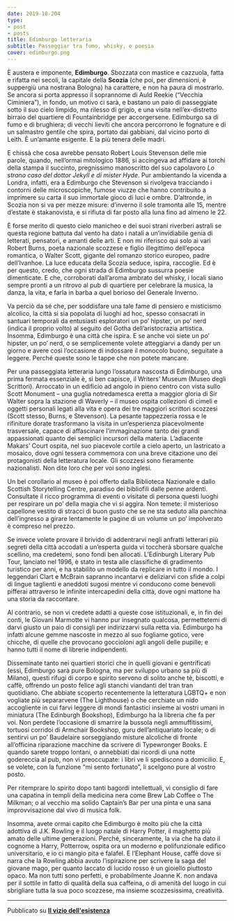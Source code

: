 ```yaml
---
date: 2019-10-204
type:
- post
- posts
title: Edimburgo letteraria
subtitle: Passeggiar tra fumo, whisky, e poesia
cover: edimburgo.png
---
```


È austera e imponente, **Edimburgo**. Sbozzata con mastice e cazzuola, fatta e rifatta nei secoli, la capitale della **Scozia** (che poi, per dimensioni, è suppergiù una nostrana Bologna) ha carattere, e non ha paura di mostrarlo. Se ancora si porta appresso il soprannome di Auld Reekie (“Vecchia Ciminiera”), in fondo, un motivo ci sarà, e bastano un paio di passeggiate sotto il suo cielo limpido, ma rilesso di grigio, e una visita nell’ex-distretto birraio del quartiere di Fountainbridge per accorgersene. Edimburgo sa di fumo e di brughiera; di vecchi lieviti che ancora percorrono le fognature e di un salmastro gentile che spira, portato dai gabbiani, dal vicino porto di Leith. È un’amante esigente. E la più tenera delle madri.

E chissà che cosa avrebbe pensato Robert Louis Stevenson delle mie parole, quando, nell’ormai mitologico 1886, si accingeva ad affidare ai torchi della stampa il succinto, pregnissimo manoscritto del suo capolavoro *Lo strano caso del dottor Jekyll e di mister Hyde*. Pur ambientando la vicenda a Londra, infatti, era a Edimburgo che Stevenson si rivolgeva tracciando i contorni delle microscopiche, fumose viuzze che hanno contribuito a imprimere su carta il suo immortale gioco di luci e ombre. D’altronde, in Scozia non si va per mezze misure: d’inverno il sole tramonta alle 15, mentre d’estate è stakanovista, e si rifiuta di far posto alla luna fino ad almeno le 22.

È forse merito di questo cielo manicheo e dei suoi strani riverberi astrali se questa regione battuta dal vento ha dato i natali a un’invidiabile genia di letterati, pensatori, e amanti delle arti. E non mi riferisco qui solo ai vari Robert Burns, poeta nazionale scozzese e figlio illegittimo dell’epoca romantica, o Walter Scott, gigante del romanzo storico europeo, padre dell’Ivanhoe. La luce educata della Scozia seduce, ispira, raccoglie. Ed è per questo, credo, che ogni strada di Edimburgo sussurra poesie dimenticate. E che, corroborati dall’aroma ambrato del whisky, i locali siano sempre pronti a un ritrovo al pub di quartiere per celebrare la musica, la danza, la vita, e farla in barba a quel borioso del Generale Inverno.

Va perciò da sé che, per soddisfare una tale fame di pensiero e misticismo alcolico, la città si sia popolata di luoghi ad hoc, spesso consacrati in santuari temporali da entusiasti esploratori un po’ hipster, un po’ nerd (indica il proprio volto) al seguito del Gotha dell’aristocrazia artistica. Insomma, Edimburgo è una città che ispira. E se anche voi siete un po’ hipster, un po’ nerd, o se semplicemente volete atteggiarvi a dandy per un giorno e avere così l’occasione di indossare il monocolo buono, seguitate a leggere. Perché queste sono le tappe che non potete mancare.

Per una passeggiata letteraria lungo l’ossatura nascosta di Edimburgo, una prima fermata essenziale è, si ben capisce, il Writers’ Museum (Museo degli Scrittori). Arroccato in un edificio ad angolo in pieno centro con vista sullo Scott Monument – una guglia notredamesca eretta a maggior gloria di Sir Walter sopra la stazione di Waverly – il museo ospita collezioni di cimeli e oggetti personali legati alla vita e opera dei tre maggiori scrittori scozzesi (Scott stesso, Burns, e Stevenson). La pesante tappezzeria rossa e le rifiniture dorate trasformano la visita in un’esperienza piacevolmente trasversale, capace di affascinare l’immaginazione tanto dei grandi appassionati quanto dei semplici incursori della materia. L’adiacente Makars’ Court ospita, nel suo piacevole cortile a cielo aperto, un lastricato a mosaico, dove ogni tessera commemora con una breve citazione uno dei protagonisti della letteratura locale. Gli scozzesi sono fieramente nazionalisti. Non dite loro che per voi sono inglesi.

Un bel corollario al museo è poi offerto dalla Biblioteca Nazionale e dallo Scottish Storytelling Centre, paradiso dei bibliofili dalle penne ardenti. Consultate il ricco programma di eventi o visitate di persona questi luoghi per respirare un po’ della magia che vi si aggira. Non temete: il misterioso capellone vestito di stracci di buon gusto che se ne sta seduto alla panchina dell’ingresso a girare lentamente le pagine di un volume un po’ impolverato è compreso nel prezzo.

Se invece volete provare il brivido di addentrarvi negli anfratti letterari più segreti della città accodati a un’esperta guida vi toccherà sborsare qualche scellino, ma credetemi, sono fondi ben allocati. L’Edinburgh Literary Pub Tour, lanciato nel 1996, è stato in testa alle classifiche di gradimento turistico per anni, e ha stabilito un modello da replicare in tutto il mondo. I leggendari Clart e McBrain sapranno incantarvi e deliziarvi con sfide a colpi di lingue taglienti e aneddoti sugosi mentre vi conducono come benevoli pifferai attraverso le infinite intercapedini della città, dove ogni mattone ha una storia da raccontare.

Al contrario, se non vi credete adatti a queste cose istituzionali, e, in fin dei conti, le Giovani Marmotte vi hanno pur insegnato qualcosa, permettetemi di darvi giusto un paio di consigli per indirizzarvi sulla retta via. Edimburgo ha infatti alcune gemme nascoste in mezzo al suo fogliame gotico, vere chicche, di quelle che provocano goccioloni agli angoli delle pupille; e hanno tutti il nome di librerie indipendenti.

Disseminate tanto nei quartieri storici che in quelli giovani e gentrificati (essì, Edimburgo sarà pure Bologna, ma per sviluppo urbano sa più di Milano), questi rifugi di corpo e spirito servono di solito anche tè, biscotti, e  caffè, offrendo un posto felice agli stanchi viandanti del tran tran quotidiano. Che abbiate scoperto recentemente la letteratura LGBTQ+ e non vogliate più separarvene (The Lighthouse) o che cerchiate un nido accogliente in cui farvi leggere di mondi fantastici insieme ai vostri umani in miniatura (The Edinburgh Bookshop), Edimburgo ha la libreria che fa per voi. Non perdete l’occasione di smarrire la bussola negli ammuffitissimi, tortuosi corridoi di Armchair Bookshop, guru dell’antiquariato locale; o di sentirvi un po’ Baudelaire sorseggiando misture alcoliche di fronte all’officina riparazione macchine da scrivere di Typewronger Books. E quando sarete troppo lontani, o annebbiati dai ricordi di una notte godereccia al pub, non vi preoccupate: i libri ve li spediscono a domicilio. E, se volete, con la funzione “mi sento fortunato”, li scelgono pure al vostro posto.

Per ritemprare lo spirito dopo tanti bagordi intellettuali, vi consiglio di fare una capatina in templi della medicina nera come Brew Lab Coffee o The Milkman; o al vecchio ma solido Captain’s Bar per una pinta e una sana improvvisazione dal vivo di musica folk.

Insomma, avete ormai capito che Edimburgo è molto più che la città adottiva di J.K. Rowling e il luogo natale di Harry Potter, il maghetto più amato delle ultime generazioni. Perché, sinceramente, la via che ha dato il cognome a Harry, Potterrow, ospita ora un moderno e polifunzionale edifico universitario, e io ci mangio pita e falafel. E l’Elephant House, caffè dove si narra che la Rowling abbia avuto l’ispirazione per scrivere la saga del giovane mago, per quanto laccato di lucido rosso è un gioiello piuttosto opaco. Ma non tutti sono perfetti, e probabilmente Joanne K. non andava per il sottile in fatto di qualità della sua caffeina, o di amenità del luogo in cui sbrigliare tutta la sua poco scozzese, ma insieme scozzesissima, creatività.

---
Pubblicato su **[Il vizio dell'esistenza](ilviziodellesistenza.it)**
